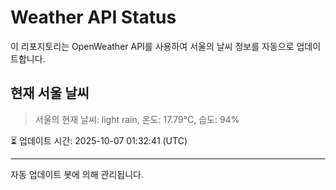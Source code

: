 
# Weather API Status

이 리포지토리는 OpenWeather API를 사용하여 서울의 날씨 정보를 자동으로 업데이트합니다.

## 현재 서울 날씨
> 서울의 현재 날씨: light rain, 온도: 17.79°C, 습도: 94%

⏳ 업데이트 시간: 2025-10-07 01:32:41 (UTC)

---
자동 업데이트 봇에 의해 관리됩니다.

